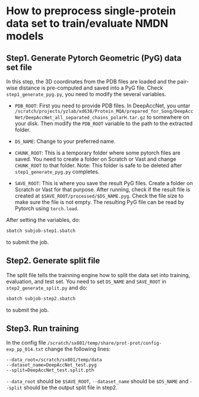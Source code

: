 # How to preprocess single-protein data set to train/evaluate NMDN models

## Step1. Generate Pytorch Geometric (PyG) data set file

In this step, the 3D coordinates from the PDB files are loaded and the pair-wise distance is pre-computed and saved into a PyG file. Check `step1_generate_pyg.py`, you need to modify the several variables.



- `PDB_ROOT`:  First you need to provide PDB files. In DeepAccNet, you untar `/scratch/projects/yzlab/xd638/Protein_MQA/prepared_for_Song/DeepAccNet/DeepAccNet_all_separated_chains_polarH.tar.gz` to somewhere on your disk. Then modify the `PDB_ROOT` variable to the path to the extracted folder.

- `DS_NAME`: Change to your preferred name.

- `CHUNK_ROOT`: This is a temporary folder where some pytorch files are saved. You need to create a folder on Scratch or Vast and change `CHUNK_ROOT` to that folder. Note: This folder is safe to be deleted after `step1_generate_pyg.py` completes.

- `SAVE_ROOT`: This is where you save the result PyG files. Create a folder on Scratch or Vast for that purpose. After running, check if the result file is created at `$SAVE_ROOT/processed/$DS_NAME.pyg`. Check the file size to make sure the file is not empty. The resulting PyG file can be read by Pytorch using `torch.load`.

After setting the variables, do:

```bash
sbatch subjob-step1.sbatch
```

to submit the job.

## Step2. Generate split file

The split file tells the trainning engine how to split the data set into training, evaluation, and test set. You need to set `DS_NAME` and `SAVE_ROOT` in `step2_generate_split.py` and do:

```bash
sbatch subjob-step2.sbatch
```

to submit the job.

## Step3. Run training

In the config file `/scratch/sx801/temp/share/prot-prot/config-exp_pp_014.txt` change the following lines:
```
--data_root=/scratch/sx801/temp/data
--dataset_name=DeepAccNet_test.pyg
--split=DeepAccNet_test.split.pth
```

`--data_root` should be `$SAVE_ROOT`, `--dataset_name` should be `$DS_NAME` and `--split` should be the output split file in step2.